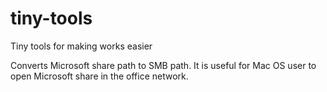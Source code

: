 # tiny-tools
Tiny tools for making works easier

Converts Microsoft share path to SMB path.
It is useful for Mac OS user to open Microsoft share in the office network.

